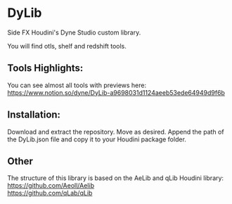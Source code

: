 # DyLib
Side FX Houdini's Dyne Studio custom library.

You will find otls, shelf and redshift tools.

## Tools Highlights:

You can see almost all tools with previews here:  
https://www.notion.so/dyne/DyLib-a9698031d1124aeeb53ede64949d9f6b

## Installation:
Download and extract the repository. Move as desired.
Append the path of the DyLib.json file and copy it to your Houdini package folder.

## Other

The structure of this library is based on the AeLib and qLib Houdini library:  
https://github.com/Aeoll/Aelib  
https://github.com/qLab/qLib
